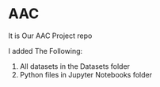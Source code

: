 # AAC
It is Our AAC Project repo

I added The Following:
1. All datasets in the Datasets folder
2. Python files in Jupyter Notebooks folder

